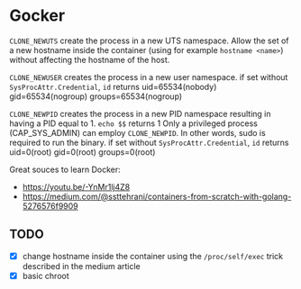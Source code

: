 # Gocker

`CLONE_NEWUTS` create the process in a new UTS namespace.
Allow the set of a new hostname inside the container (using for example `hostname <name>`) without affecting the hostname of the host.

`CLONE_NEWUSER` creates the process in a new user namespace.
if set without `SysProcAttr.Credential`, `id` returns uid=65534(nobody) gid=65534(nogroup) groups=65534(nogroup)

`CLONE_NEWPID` creates the process in a new PID namespace resulting in having a PID equal to 1.
`echo $$` returns 1
Only a privileged process (CAP_SYS_ADMIN) can employ `CLONE_NEWPID`. In other words, sudo is required to run the binary.
if set without `SysProcAttr.Credential`, `id` returns uid=0(root) gid=0(root) groups=0(root)

Great souces to learn Docker:
- https://youtu.be/-YnMr1lj4Z8
- https://medium.com/@ssttehrani/containers-from-scratch-with-golang-5276576f9909

## TODO
- [x] change hostname inside the container using the `/proc/self/exec` trick described in the medium article
- [x] basic chroot